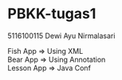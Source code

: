 # PBKK-tugas1

5116100115
Dewi Ayu Nirmalasari

Fish App => Using XML<br/>
Bear App => Using Annotation<br/>
Lesson App => Java Conf

